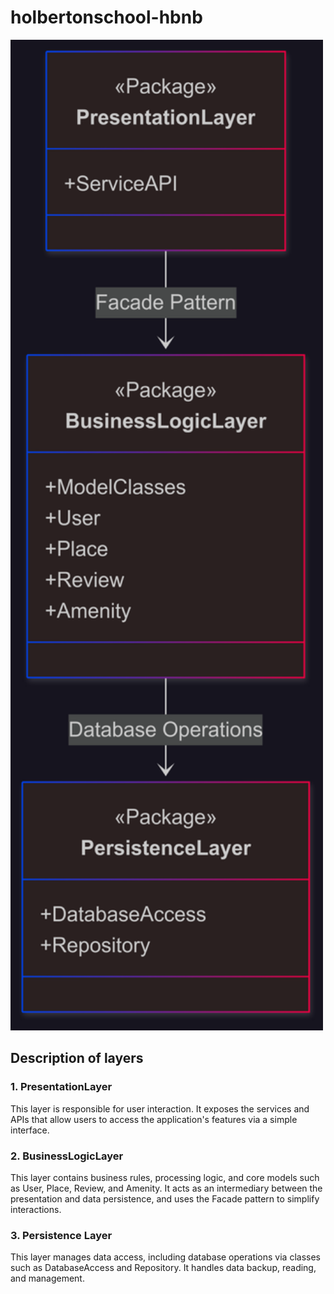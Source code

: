 # holbertonschool-hbnb

<img src="diagram/diagram1.png" alt="Schéma explicatif" width="500"/>



## Description of layers

### 1. PresentationLayer
This layer is responsible for user interaction. It exposes the services and APIs that allow users to access the application's features via a simple interface.

### 2. BusinessLogicLayer
This layer contains business rules, processing logic, and core models such as User, Place, Review, and Amenity. It acts as an intermediary between the presentation and data persistence, and uses the Facade pattern to simplify interactions.

### 3. Persistence Layer
This layer manages data access, including database operations via classes such as DatabaseAccess and Repository. It handles data backup, reading, and management.
